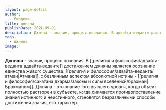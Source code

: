 ```yaml
---
layout: page-detail
author:
  - Яшодеви
title: джняна
publishDate: 2024-09-01
description: Джняна - знание, процесс познания. В адвайта-веданте достижением джняны является осознание единства живого существа, Атмана, с безличным аспектом абсолютной истины - Брахманом. Джняна - это знание того высшего уровня, когда объект полностью растворен в субъекте, когда снимается противопоставление знания истинного и неистинного, становятся безразличными способы достижения знания, его характер.
tags:
  - джняна
image:
---
```

**Джняна** - знание, процесс познания. В [[религия и философия/адвайта-веданта|адвайта-веданте]] достижением джняны является осознание единства живого существа, [[религия и философия/адвайта-веданта/атман|Атмана]], с безличным аспектом абсолютной истины - [[религия и философия/санатана дхарма/законы и силы вселенной/брахман|Брахманом]]. Джняна - это знание того высшего уровня, когда объект полностью растворен в субъекте, когда снимается противопоставление знания истинного и неистинного, становятся безразличными способы достижения знания, его характер.

